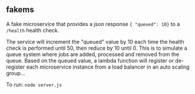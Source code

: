 fakems
-------
A fake microservice that provides a json response `{ "queued": 10}`  to a `/health` health check. 

The service will increment the "queued" value by 10 each time the health check is performed until 50, then reduce by 10 until 0. This is to simulate a queue system where jobs are added, processed and removed from the queue. Based on the queued value, a lambda function will register or de-register each microservice instance from a load balancer in an auto scaling group...

To run:
`node server.js`